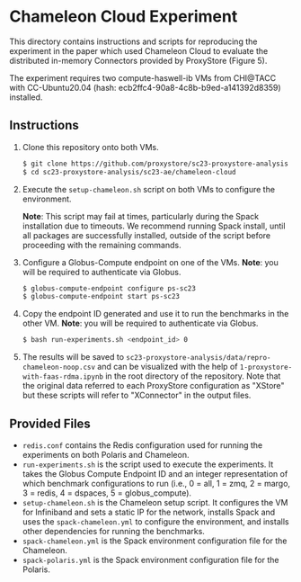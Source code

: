 # Chameleon Cloud Experiment

This directory contains instructions and scripts for reproducing
the experiment in the paper which used Chameleon Cloud to evaluate the
distributed in-memory Connectors provided by ProxyStore (Figure 5).

The experiment requires two compute-haswell-ib VMs from CHI@TACC with
CC-Ubuntu20.04 (hash: ecb2ffc4-90a8-4c8b-b9ed-a141392d8359) installed.

## Instructions

1. Clone this repository onto both VMs.
   ```bash
   $ git clone https://github.com/proxystore/sc23-proxystore-analysis
   $ cd sc23-proxystore-analysis/sc23-ae/chameleon-cloud
   ```
2. Execute the `setup-chameleon.sh` script on both VMs to configure the
   environment.

   **Note**: This script may fail at times, particularly during the Spack
   installation due to timeouts. We recommend running Spack install, until all
   packages are successfully installed, outside of the script before proceeding
   with the remaining commands.
4. Configure a Globus-Compute endpoint on one of the VMs.
   **Note**: you will be required to authenticate via Globus.
   ```bash
   $ globus-compute-endpoint configure ps-sc23
   $ globus-compute-endpoint start ps-sc23
   ```
5. Copy the endpoint ID generated and use it to run the benchmarks in the
   other VM. **Note**: you will be required to authenticate via Globus.
   ```bash
   $ bash run-experiments.sh <endpoint_id> 0
   ```
7. The results will be saved to
   `sc23-proxystore-analysis/data/repro-chameleon-noop.csv` and can be
   visualized with the help of `1-proxystore-with-faas-rdma.ipynb` in the
   root directory of the repository. Note that the original data referred to
   each ProxyStore configuration as "XStore" but these scripts will refer to
   "XConnector" in the output files.

## Provided Files

* `redis.conf` contains the Redis configuration used for running the experiments
  on both Polaris and Chameleon.
* `run-experiments.sh` is the script used to execute the experiments.
  It takes the Globus Compute Endpoint ID and an integer representation of which
  benchmark configurations to run (i.e., 0 = all, 1 = zmq, 2 = margo,
  3 = redis, 4 = dspaces, 5 = globus_compute).
* `setup-chameleon.sh` is the Chameleon setup script. It configures the VM for
  Infiniband and sets a static IP for the network, installs Spack and uses
  the `spack-chameleon.yml` to configure the environment, and installs other
  dependencies for running the benchmarks.
* `spack-chameleon.yml` is the Spack environment configuration file for the Chameleon.
* `spack-polaris.yml` is the Spack environment configuration file for the Polaris.

